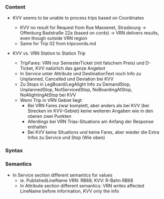 ### Content
- KVV seems to be unable to process trips based on Coordinates
  - KVV no result for Request from Rue Massenet, Strasbourg -> Offenburg Badstraße 22a (based on cords)
    -> VRN delivers results, even though outside VRN region
  - Same for Trip 02 from tripcoords.md

- KVV vs. VRN Station to Station Trip
  - TripFares: VRN nur SemesterTicket (mit falschem Preis) und D-Ticket, KVV natürlich das ganze Angebot
  - In Service unter Attribute und DestinationText noch Info zu Unplanned, Cancelled und Deviation bei KVV
  - Zu Stops in LegBoard/LegAlight Info zu DemandStop, UnplannedStop, NotServicedStop, NoBoardingAtStop, NoAlightingAtStop bei KVV
  - Wenn Trip in VRN Gebiet liegt:
    - Bei VRN Fares zwar komplett, aber anders als bei KVV (bei Strecken im KVV-Gebiet) keine weiteren Angaben wie in den oberen zwei Punkten
    - Allerdings bei VRN Trias-Situations am Anfang der Response enthalten
    - Bei KVV keine Situations und keine Fares, aber wieder die Extra Infos zu Service und Stop (Wie oben)

### Syntax

### Semantics
- In Service section different semantics for values
  - ie. PublishedLineName VRN: RB68; KVV: R-Bahn RB68
  - In Attribute section different semantics: VRN writes affected LineName before information, KVV only the info 